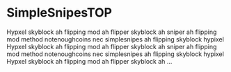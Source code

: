 # SimpleSnipesTOP
Hypxel skyblock ah flipping mod ah flipper skyblock ah sniper ah flipping mod method notenoughcoins nec simplesnipes ah flipping skyblock hypixel Hypxel skyblock ah flipping mod ah flipper skyblock ah sniper ah flipping mod method notenoughcoins nec simplesnipes ah flipping skyblock hypixel Hypxel skyblock ah flipping mod ah flipper skyblock ah …
